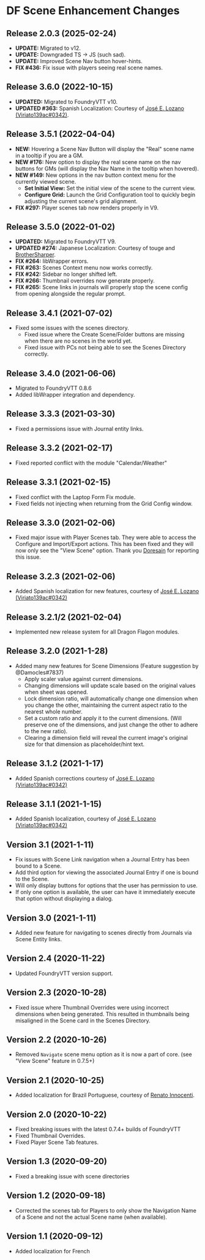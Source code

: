 # DF Scene Enhancement Changes

## Release 2.0.3 (2025-02-24)
- **UPDATE:** Migrated to v12.
- **UPDATE:** Downgraded TS -> JS (such sad).
- **UPDATE:** Improved Scene Nav button hover-hints.
- **FIX #436:** Fix issue with players seeing real scene names.

## Release 3.6.0 (2022-10-15)
- **UPDATED:** Migrated to FoundryVTT v10.
- **UPDATED #363:** Spanish Localization: Courtesy of [José E. Lozano (Viriato139ac#0342)](https://github.com/lozalojo).

## Release 3.5.1 (2022-04-04)
- **NEW:** Hovering a Scene Nav Button will display the "Real" scene name in a tooltip if you are a GM.
- **NEW #176:** New option to display the real scene name on the nav buttons for GMs (will display the Nav Name in the tooltip when hovered).
- **NEW #149:** New options in the nav button context menu for the currently viewed scene.
	- **Set Initial View:** Set the initial view of the scene to the current view.
	- **Configure Grid:** Launch the Grid Configuration tool to quickly begin adjusting the current scene's grid alignment.
- **FIX #297:** Player scenes tab now renders properly in V9.

## Release 3.5.0 (2022-01-02)
- **UPDATED:** Migrated to FoundryVTT V9.
- **UPDATED #274:** Japanese Localization: Courtesy of touge and [BrotherSharper](https://github.com/BrotherSharper).
- **FIX #264:** libWrapper errors.
- **FIX #263:** Scenes Context menu now works correctly.
- **FIX #242:** Sidebar no longer shifted left.
- **FIX #266:** Thumbnail overrides now generate properly.
- **FIX #265:** Scene links in journals will properly stop the scene config from opening alongside the regular prompt.

## Release 3.4.1 (2021-07-02)
- Fixed some issues with the scenes directory.
	- Fixed issue where the Create Scene/Folder buttons are missing when there are no scenes in the world yet.
	- Fixed issue with PCs not being able to see the Scenes Directory correctly.

## Release 3.4.0 (2021-06-06)
- Migrated to FoundryVTT 0.8.6
- Added libWrapper integration and dependency.

## Release 3.3.3 (2021-03-30)
- Fixed a permissions issue with Journal entity links.

## Release 3.3.2 (2021-02-17)
- Fixed reported conflict with the module "Calendar/Weather"

## Release 3.3.1 (2021-02-15)
- Fixed conflict with the Laptop Form Fix module.
- Fixed fields not injecting when returning from the Grid Config window.

## Release 3.3.0 (2021-02-06)
- Fixed major issue with Player Scenes tab. They were able to access the Configure and Import/Export actions. This has been fixed and they will now only see the "View Scene" option. Thank you [Doresain](https://github.com/Doresain) for reporting this issue.

## Release 3.2.3 (2021-02-06)
- Added Spanish localization for new features, courtesy of [José E. Lozano (Viriato139ac#0342)](https://github.com/lozalojo)

## Release 3.2.1/2 (2021-02-04)
- Implemented new release system for all Dragon Flagon modules.

## Release 3.2.0 (2021-1-28)
- Added many new features for Scene Dimensions (Feature suggestion by @Damocles#7837)
	- Apply scaler value against current dimensions.
	- Changing dimensions will update scale based on the original values when sheet was opened.
	- Lock dimension ratio, will automatically change one dimension when you change the other, maintaining the current aspect ratio to the nearest whole number.
	- Set a custom ratio and apply it to the current dimensions. (Will preserve one of the dimensions, and just change the other to adhere to the new ratio).
	- Clearing a dimension field will reveal the current image's original size for that dimension as placeholder/hint text.

## Release 3.1.2 (2021-1-17)
- Added Spanish corrections courtesy of [José E. Lozano (Viriato139ac#0342)](https://github.com/lozalojo)

## Release 3.1.1 (2021-1-15)

- Added Spanish localization, courtesy of [José E. Lozano (Viriato139ac#0342)](https://github.com/lozalojo)

## Version 3.1 (2021-1-11)
- Fix issues with Scene Link navigation when a Journal Entry has been bound to a Scene.
- Add third option for viewing the associated Journal Entry if one is bound to the Scene.
- Will only display buttons for options that the user has permission to use.
- If only one option is available, the user can have it immediately execute that option without displaying a dialog.

## Version 3.0 (2021-1-11)
- Added new feature for navigating to scenes directly from Journals via Scene Entity links.

## Version 2.4 (2020-11-22)
- Updated FoundryVTT version support.

## Version 2.3 (2020-10-28)
- Fixed issue where Thumbnail Overrides were using incorrect dimensions when being generated. This resulted in thumbnails being misaligned in the Scene card in the Scenes Directory.

## Version 2.2 (2020-10-26)
- Removed `Navigate` scene menu option as it is now a part of core. (see "View Scene" feature in 0.7.5+)

## Version 2.1 (2020-10-25)
- Added localization for Brazil Portuguese, courtesy of [Renato Innocenti](https://github.com/rinnocenti).

## Version 2.0 (2020-10-22)
- Fixed breaking issues with the latest 0.7.4+ builds of FoundryVTT
- Fixed Thumbnail Overrides.
- Fixed Player Scene Tab features.

## Version 1.3 (2020-09-20)
- Fixed a breaking issue with scene directories

## Version 1.2 (2020-09-18)
- Corrected the scenes tab for Players to only show the Navigation Name of a Scene and not the actual Scene name (when available).

## Version 1.1 (2020-09-12)
- Added localization for French
